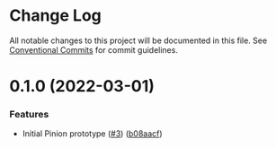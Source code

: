 # Change Log

All notable changes to this project will be documented in this file.
See [Conventional Commits](https://conventionalcommits.org) for commit guidelines.

# 0.1.0 (2022-03-01)


### Features

* Initial Pinion prototype ([#3](https://github.com/feathersjs/pinion/issues/3)) ([b08aacf](https://github.com/feathersjs/pinion/commit/b08aacf22a5a61587243683a7d83097dbb576801))
